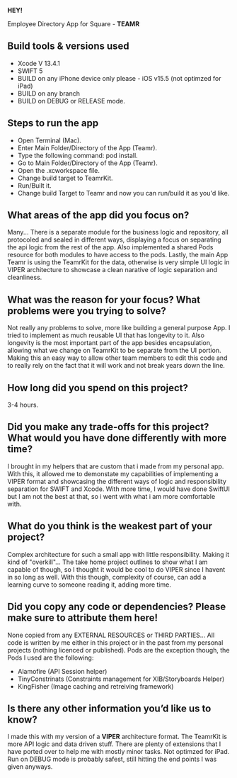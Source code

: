 **HEY!**

Employee Directory App for Square - **TEAMR**

## Build tools & versions used
- Xcode V 13.4.1
- SWIFT 5
- BUILD on any iPhone device only please - iOS v15.5 (not optimzed for iPad)
- BUILD on any branch
- BUILD on DEBUG or RELEASE mode.

## Steps to run the app
- Open Terminal (Mac).
- Enter Main Folder/Directory of the App (Teamr).
- Type the following command: pod install.
- Go to Main Folder/Directory of the App (Teamr).
- Open the .xcworkspace file.
- Change build target to TeamrKit.
- Run/Built it.
- Change build Target to Teamr and now you can run/build it as you'd like.

## What areas of the app did you focus on?
Many... There is a separate module for the business logic and repository, all protocoled and sealed in different ways, displaying a focus on separating the api logic from the rest of the app.
Also implemented a shared Pods resource for both modules to have access to the pods.
Lastly, the main App Teamr is using the TeamrKit for the data, otherwise is very simple UI logic in VIPER architecture to showcase a clean narative of logic separation and cleanliness.

## What was the reason for your focus? What problems were you trying to solve?
Not really any problems to solve, more like building a general purpose App. I tried to implement as much reusable UI that has longevity to it. Also longevity is the most important part of the app besides encapsulation, allowing what we change on TeamrKit to be separate from the UI portion. Making this an easy way to allow other team members to edit this code and to really rely on the fact that it will work and not break years down the line.

## How long did you spend on this project?
3-4 hours.

## Did you make any trade-offs for this project? What would you have done differently with more time?
I brought in my helpers that are custom that i made from my personal app. With this, it allowed me to demonstate my capabilities of implementing a VIPER format and showcasing the different ways of logic and responsibility separation for SWIFT and Xcode. With more time, I would have done SwiftUI but I am not the best at that, so i went with what i am more comfortable with.

## What do you think is the weakest part of your project?
Complex architecture for such a small app with little responsibility. Making it kind of "overkill"... The take home project outlines to show what I am capable of though, so I thought it would be cool to do VIPER since I havent in so long as well. With this though, complexity of course, can add a learning curve to someone reading it, adding more time.

## Did you copy any code or dependencies? Please make sure to attribute them here!
None copied from any EXTERNAL RESOURCES or THIRD PARTIES... All code is written by me either in this project or in the past from my personal projects (nothing licenced or published). Pods are the exception though, the Pods I used are the following:

- Alamofire (API Session helper)
- TinyConstrinats (Constraints management for XIB/Storyboards Helper)
- KingFisher (Image caching and retreiving framework)

## Is there any other information you’d like us to know?
I made this with my version of a **VIPER** architecture format.
The TeamrKit is more API logic and data driven stuff. 
There are plenty of extensions that I have ported over to help me with mostly minor tasks.
Not optimzed for iPad.
Run on DEBUG mode is probably safest, still hitting the end points I was given anyways.
